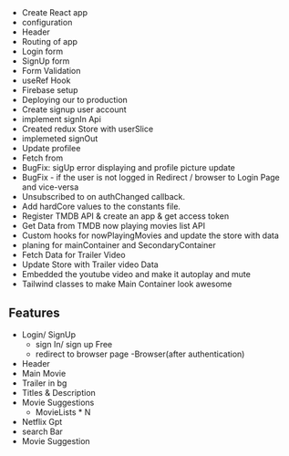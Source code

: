 ##
- Create React app
- configuration
- Header
- Routing of app
- Login form
- SignUp form
- Form Validation
- useRef Hook
- Firebase setup
- Deploying our to production
- Create signup user account 
- implement signIn Api
- Created redux Store with userSlice
- implemeted signOut
- Update profilee
- Fetch from
- BugFix: sigUp error displaying and profile picture update
- BugFix - if the user is not logged in Redirect / browser to Login Page and vice-versa
- Unsubscribed to on authChanged callback.
- Add hardCore values to the constants file.
- Register TMDB API & create an app & get access token
- Get Data from TMDB now playing movies list API
- Custom hooks for nowPlayingMovies and update the store with data
- planing for mainContainer and SecondaryContainer
- Fetch Data for Trailer Video
- Update Store with Trailer video Data
- Embedded the youtube video and make it autoplay and mute
- Tailwind classes to make Main Container look awesome


## Features

- Login/ SignUp
  - sign In/ sign up Free
  - redirect to browser page
-Browser(after authentication)
 - Header
 - Main Movie
  - Trailer in bg
  - Titles & Description
  - Movie Suggestions
     - MovieLists * N
- Netflix Gpt
 - search Bar
 - Movie Suggestion